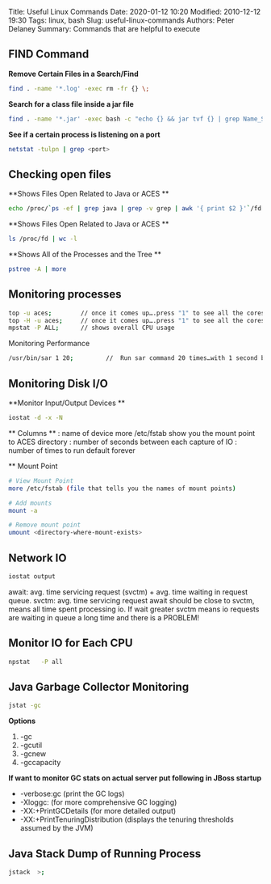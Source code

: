 Title: Useful Linux Commands
Date: 2020-01-12 10:20
Modified: 2010-12-12 19:30
Tags: linux, bash
Slug: useful-linux-commands
Authors: Peter Delaney 
Summary: Commands that are helpful to execute


## FIND Command 
**Remove Certain Files in a Search/Find**
```bash
find . -name '*.log' -exec rm -fr {} \;
```
**Search for a class file inside a jar file**
```bash
find . -name '*.jar' -exec bash -c "echo {} && jar tvf {} | grep Name_Searching_For " \;
```

**See if a certain process is listening on a port**
```bash
netstat -tulpn | grep <port>
```


## Checking open files 

**Shows Files Open Related to Java or ACES **
```bash
echo /proc/`ps -ef | grep java | grep -v grep | awk '{ print $2 }'`/fd | xargs ls -1 | wc -l
```

**Shows Files Open Related to Java or ACES **
```bash
ls /proc/fd | wc -l
```

**Shows All of the Processes and the Tree **
```bash
pstree -A | more
```


## Monitoring processes 
```bash
top -u aces;        // once it comes up….press "1" to see all the cores
top -H -u aces;     // once it comes up….press "1" to see all the cores  [will show you the thread usage as opposed to the CPU usage]
mpstat -P ALL;      // shows overall CPU usage
```

Monitoring Performance 
```bash
/usr/bin/sar 1 20;         //  Run sar command 20 times…with 1 second between it
```


## Monitoring Disk I/O 

**Monitor Input/Output Devices **
```bash
iostat -d -x -N
```
** Columns **
: name of device more /etc/fstab show you the mount point to ACES directory
: number of seconds between each capture of IO
: number of times to run default forever

** Mount Point
```bash
# View Mount Point
more /etc/fstab (file that tells you the names of mount points)

# Add mounts
mount -a

# Remove mount point
umount <directory-where-mount-exists>
```

## Network IO
```bash
iostat output 
```
await: avg. time servicing request (svctm) + avg. time waiting in request queue.
svctm: avg. time servicing request
await should be close to svctm, means all time spent processing io. If wait greater svctm means io requests are waiting in queue a long time and there is a PROBLEM!


## Monitor IO for Each CPU 
```bash
npstat   -P all
```


## Java Garbage Collector Monitoring 
```bash
jstat -gc
```

**Options**

1. -gc
2. -gcutil
3. -gcnew
4. -gccapacity

**If want to monitor GC stats on actual server put following in JBoss startup**

* -verbose:gc (print the GC logs) 
* -Xloggc: (for more comprehensive GC logging) 
* -XX:+PrintGCDetails (for more detailed output) 
* -XX:+PrintTenuringDistribution (displays the tenuring thresholds assumed by the JVM)


## Java Stack Dump of Running Process 
```bash
jstack  >; 
```






